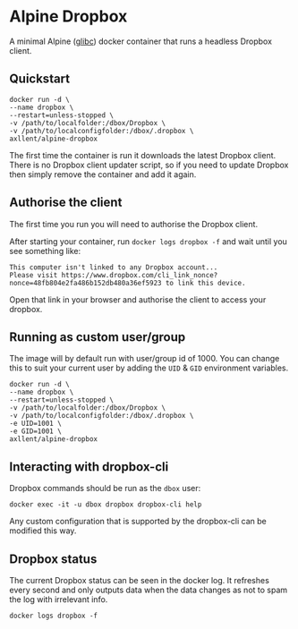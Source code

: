 # Alpine Dropbox

A minimal Alpine ([glibc](https://hub.docker.com/r/frolvlad/alpine-glibc/))
docker container that runs a headless Dropbox client.

## Quickstart

```shell
docker run -d \
--name dropbox \
--restart=unless-stopped \
-v /path/to/localfolder:/dbox/Dropbox \
-v /path/to/localconfigfolder:/dbox/.dropbox \
axllent/alpine-dropbox
```

The first time the container is run it downloads the latest Dropbox client.
There is no Dropbox client updater script, so if you need to update Dropbox
then simply remove the container and add it again.

## Authorise the client

The first time you run you will need to authorise the Dropbox client.

After starting your container, run `docker logs dropbox -f` and wait until you see
something like:

```
This computer isn't linked to any Dropbox account...
Please visit https://www.dropbox.com/cli_link_nonce?nonce=48fb804e2fa486b152db480a36ef5923 to link this device.
```

Open that link in your browser and authorise the client to access your dropbox.


## Running as custom user/group

The image will by default run with user/group id of 1000. You can change this to suit
your current user by adding the `UID` & `GID` environment variables.

```shell
docker run -d \
--name dropbox \
--restart=unless-stopped \
-v /path/to/localfolder:/dbox/Dropbox \
-v /path/to/localconfigfolder:/dbox/.dropbox \
-e UID=1001 \
-e GID=1001 \
axllent/alpine-dropbox
```

## Interacting with dropbox-cli

Dropbox commands should be run as the `dbox` user:

```shell
docker exec -it -u dbox dropbox dropbox-cli help
```

Any custom configuration that is supported by the dropbox-cli can be modified this way.

## Dropbox status

The current Dropbox status can be seen in the docker log. It refreshes every second
and only outputs data when the data changes as not to spam the log with irrelevant info.

```shell
docker logs dropbox -f
```
